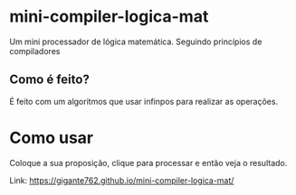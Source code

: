 # mini-compiler-logica-mat
Um mini processador de lógica matemática. Seguindo princípios de compiladores

## Como é feito?
É feito com um algoritmos que usar infinpos para realizar as operações. 
           
# Como usar
Coloque a sua proposição, clique para processar e então veja o resultado.

Link: https://gigante762.github.io/mini-compiler-logica-mat/

                    
 

